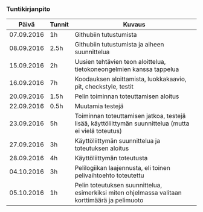 ### Tuntikirjanpito
Päivä | Tunnit | Kuvaus
------------|-------|------
07.09.2016 | 1h | Githubiin tutustumista
08.09.2016 | 2.5h |Githubiin tutustumista ja aiheen suunnittelua
15.09.2016 | 2h | Uusien tehtävien teon aloittelua, tietokoneongelmien kanssa tappelua
16.09.2016 | 7h | Koodauksen aloittamista, luokkakaavio, pit, checkstyle, testit
20.09.2016 | 1.5h | Pelin toiminnan toteuttamisen aloitus
22.09.2016 | 0.5h | Muutamia testejä 
23.09.2016 | 5h | Toiminnan toteuttamisen jatkoa, testejä lisää, käyttöliittymän suunnittelua (mutta ei vielä toteutus)
27.09.2016 | 3h | Käyttöliittymän suunnittelua ja toteutuksen aloitus
28.09.2016 | 4h | Käyttöliittymän toteutusta
04.10.2016 | 3h | Pelilogiikan laajennusta, eli toinen pelivaihtoehto toteutettu
05.10.2016 | 1h | Pelin toteutuksen suunnittelua, esimerkiksi miten ohjelmassa valitaan korttimäärä ja pelimuoto

